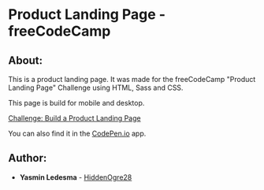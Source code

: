 Product Landing Page - freeCodeCamp
==========

About:
----------
This is a product landing page. It was made for the freeCodeCamp "Product Landing Page" Challenge using HTML, Sass and CSS. 

This page is build for mobile and desktop.

[Challenge: Build a Product Landing Page](https://www.freecodecamp.org/learn/responsive-web-design/responsive-web-design-projects/build-a-product-landing-page)

You can also find it in the [CodePen.io](https://codepen.io/HiddenOgre28/pen/QWgQJgK?editors=1100) app.

Author:
----------
* **Yasmin Ledesma**  -  [HiddenOgre28](https://github.com/HiddenOgre28)
